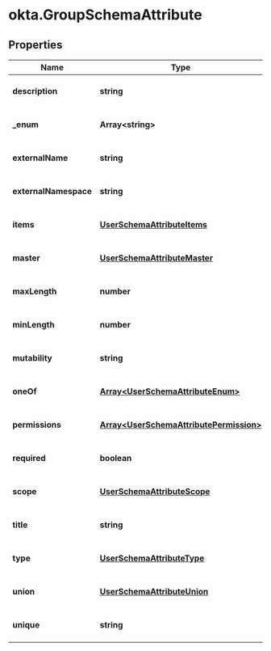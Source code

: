 # okta.GroupSchemaAttribute

## Properties

Name | Type | Description | Notes
------------ | ------------- | ------------- | -------------
**description** | **string** |  | [optional] [default to undefined]
**_enum** | **Array&lt;string&gt;** |  | [optional] [default to undefined]
**externalName** | **string** |  | [optional] [default to undefined]
**externalNamespace** | **string** |  | [optional] [default to undefined]
**items** | [**UserSchemaAttributeItems**](UserSchemaAttributeItems.md) |  | [optional] [default to undefined]
**master** | [**UserSchemaAttributeMaster**](UserSchemaAttributeMaster.md) |  | [optional] [default to undefined]
**maxLength** | **number** |  | [optional] [default to undefined]
**minLength** | **number** |  | [optional] [default to undefined]
**mutability** | **string** |  | [optional] [default to undefined]
**oneOf** | [**Array&lt;UserSchemaAttributeEnum&gt;**](UserSchemaAttributeEnum.md) |  | [optional] [default to undefined]
**permissions** | [**Array&lt;UserSchemaAttributePermission&gt;**](UserSchemaAttributePermission.md) |  | [optional] [default to undefined]
**required** | **boolean** |  | [optional] [default to undefined]
**scope** | [**UserSchemaAttributeScope**](UserSchemaAttributeScope.md) |  | [optional] [default to undefined]
**title** | **string** |  | [optional] [default to undefined]
**type** | [**UserSchemaAttributeType**](UserSchemaAttributeType.md) |  | [optional] [default to undefined]
**union** | [**UserSchemaAttributeUnion**](UserSchemaAttributeUnion.md) |  | [optional] [default to undefined]
**unique** | **string** |  | [optional] [default to undefined]

